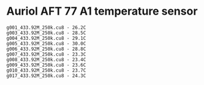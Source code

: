 
# Auriol AFT 77 A1 temperature sensor



    g001_433.92M_250k.cu8 - 26.2C
    g003_433.92M_250k.cu8 - 28.5C
    g004_433.92M_250k.cu8 - 29.1C
    g005_433.92M_250k.cu8 - 30.0C
    g006_433.92M_250k.cu8 - 28.8C
    g007_433.92M_250k.cu8 - 23.3C
    g008_433.92M_250k.cu8 - 23.4C
    g009_433.92M_250k.cu8 - 23.6C
    g010_433.92M_250k.cu8 - 23.7C
    g017_433.92M_250k.cu8 - 24.3C
